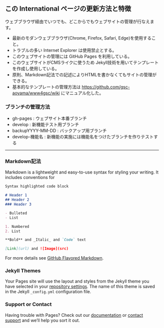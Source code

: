 ## この International ページの更新方法と特徴
ウェブブラウザ経由でいつでも、どこからでもウェブサイトの管理が行なえます。
* 最新のモダンウェブブラウザ(Chrome, Firefox, Safari, Edge)を使用すること。
* トラブルの多い Internet Explorer は使用禁止とする。
* このウェブサイトの管理には GitHub Pages を利用している。
* このウェブサイトがCMSライクに使うため Jekyll技術を用いてテンプレートを作成し使用している。
* 原則、Markdown記法での記述によりHTMLを書かなくてもサイトの管理ができる。
* 基本的なテンプレートの管理方法は https://github.com/gsc-aoyama/www4gsc/wiki にマニュアル化した。

### ブランチの管理方法
* gh-pages : ウェブサイト本番ブランチ
* develop : 新機能テスト用ブランチ
* backupYYYY-MM-DD : バックアップ用ブランチ
* develop-機能名 : 新機能の実施には機能名をつけたブランチを作りテストする

---

### Markdown記法

Markdown is a lightweight and easy-to-use syntax for styling your writing. It includes conventions for

```markdown
Syntax highlighted code block

# Header 1
## Header 2
### Header 3

- Bulleted
- List

1. Numbered
2. List

**Bold** and _Italic_ and `Code` text

[Link](url) and ![Image](src)
```

For more details see [GitHub Flavored Markdown](https://guides.github.com/features/mastering-markdown/).

### Jekyll Themes

Your Pages site will use the layout and styles from the Jekyll theme you have selected in your [repository settings](https://github.com/gsc-aoyama/temp4jekyll/settings). The name of this theme is saved in the Jekyll `_config.yml` configuration file.

### Support or Contact

Having trouble with Pages? Check out our [documentation](https://help.github.com/category/github-pages-basics/) or [contact support](https://github.com/contact) and we’ll help you sort it out.
